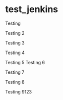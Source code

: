 # test_jenkins

Testing

Testing 2

Testing 3

Testing 4

Testing 5
Testing 6

Testing 7

Testing 8

Testing 9123
